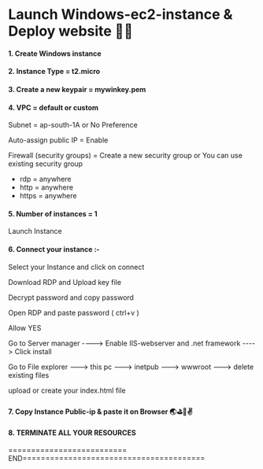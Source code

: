 # Launch Windows-ec2-instance & Deploy website 👨‍💻


#### 1. Create Windows instance

#### 2. Instance Type = t2.micro

#### 3. Create a new keypair = mywinkey.pem

#### 4. VPC = default or custom

Subnet  = ap-south-1A  or No Preference

Auto-assign public IP  =  Enable

Firewall (security groups)  =  Create a new security group   or You can use existing security group

- rdp   =  anywhere
- http  =  anywhere
- https =  anywhere
  

#### 5. Number of instances = 1

Launch Instance


#### 6. Connect your instance :-

Select your Instance and click on connect

Download RDP and Upload key file

Decrypt password and copy password

Open RDP and paste password ( ctrl+v )

Allow YES

Go to Server manager  ---->  Enable IIS-webserver and .net framework   ---->  Click install

Go to File explorer  --->  this pc  --->  inetpub  --->  wwwroot  --->  delete existing files

upload or create your index.html file

#### 7. Copy Instance Public-ip & paste it on Browser 🌏⛳🚀✌️


#### 8. TERMINATE ALL YOUR RESOURCES


========================== END========================================
